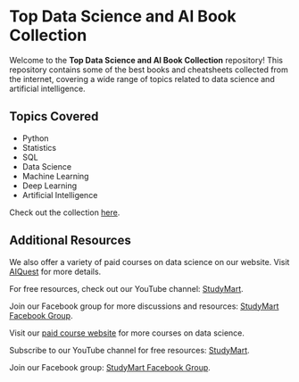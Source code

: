 <!DOCTYPE html>
<html>
<head>
  <title>Top Data Science and AI Book Collection</title>
</head>
<body>
  <h1>Top Data Science and AI Book Collection</h1>
  <p>Welcome to the <strong>Top Data Science and AI Book Collection</strong> repository! This repository contains some of the best books and cheatsheets collected from the internet, covering a wide range of topics related to data science and artificial intelligence.</p>

  <h2>Topics Covered</h2>
  <ul>
    <li>Python</li>
    <li>Statistics</li>
    <li>SQL</li>
    <li>Data Science</li>
    <li>Machine Learning</li>
    <li>Deep Learning</li>
    <li>Artificial Intelligence</li>
  </ul>

  <p>Check out the collection <a href="https://github.com/rashakil-ds/Top-Data-Science-AI-Book-Collection" target="_blank">here</a>.</p>

  <h2>Additional Resources</h2>
  <p>We also offer a variety of paid courses on data science on our website. Visit <a href="https://aiquest.org/" target="_blank">AIQuest</a> for more details.</p>
  <p>For free resources, check out our YouTube channel: <a href="https://www.youtube.com/StudyMart" target="_blank">StudyMart</a>.</p>
  <p>Join our Facebook group for more discussions and resources: <a href="https://www.facebook.com/groups/StudyMart" target="_blank">StudyMart Facebook Group</a>.</p>

  <footer>
    <p>Visit our <a href="https://aiquest.org/" target="_blank">paid course website</a> for more courses on data science.</p>
    <p>Subscribe to our YouTube channel for free resources: <a href="https://www.youtube.com/StudyMart" target="_blank">StudyMart</a>.</p>
    <p>Join our Facebook group: <a href="https://www.facebook.com/groups/StudyMart" target="_blank">StudyMart Facebook Group</a>.</p>
  </footer>
</body>
</html>

